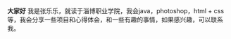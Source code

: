 **大家好**
我是张乐乐，就读于淄博职业学院，我会java，photoshop，html + css等，我会分享一些项目和心得体会，和一些有趣的事情，如果感兴趣，可以联系我。













 
 
 
    
